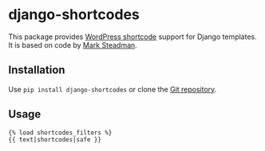 # django-shortcodes

This package provides [WordPress
shortcode](http://en.support.wordpress.com/shortcodes/) support for Django
templates. It is based on code by [Mark Steadman](http://marksteadman.com/).

## Installation

Use `pip install django-shortcodes` or clone the [Git
repository](https://github.com/martey/django-shortcodes).

## Usage

    {% load shortcodes_filters %}
    {{ text|shortcodes|safe }}
